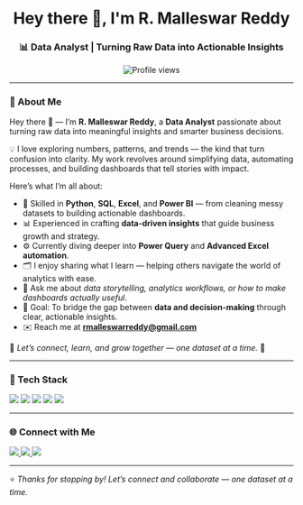 <!-- 👋 Creative + Minimal GitHub README for a Data Analyst -->

<h1 align="center">Hey there 👋, I'm R. Malleswar Reddy</h1>
<h3 align="center">📊 Data Analyst | Turning Raw Data into Actionable Insights</h3>

<p align="center">
  <img src="https://komarev.com/ghpvc/?username=mallesh3&label=Profile%20Views&color=blueviolet&style=flat-square" alt="Profile views" />
</p>

---
### 🧠 About Me  

Hey there 👋 — I’m **R. Malleswar Reddy**, a **Data Analyst** passionate about turning raw data into meaningful insights and smarter business decisions.  

💡 I love exploring numbers, patterns, and trends — the kind that turn confusion into clarity. My work revolves around simplifying data, automating processes, and building dashboards that tell stories with impact.  

Here’s what I’m all about:  
- 🧩 Skilled in **Python**, **SQL**, **Excel**, and **Power BI** — from cleaning messy datasets to building actionable dashboards.  
- 📊 Experienced in crafting **data-driven insights** that guide business growth and strategy.  
- ⚙️ Currently diving deeper into **Power Query** and **Advanced Excel automation**.  
- 🗂️ I enjoy sharing what I learn — helping others navigate the world of analytics with ease.  
- 💬 Ask me about *data storytelling, analytics workflows, or how to make dashboards actually useful*.  
- 🎯 Goal: To bridge the gap between **data and decision-making** through clear, actionable insights.  
- ✉️ Reach me at **rmalleswarreddy@gmail.com**  

🌱 *Let’s connect, learn, and grow together — one dataset at a time.* 🌸  

---

### 🧰 Tech Stack  
<p align="left">
  <img src="https://img.shields.io/badge/Python-3776AB?style=for-the-badge&logo=python&logoColor=white" />
  <img src="https://img.shields.io/badge/SQL-4479A1?style=for-the-badge&logo=mysql&logoColor=white" />
  <img src="https://img.shields.io/badge/Power%20BI-F2C811?style=for-the-badge&logo=powerbi&logoColor=black" />
  <img src="https://img.shields.io/badge/Excel-217346?style=for-the-badge&logo=microsoft-excel&logoColor=white" />
  <img src="https://img.shields.io/badge/Tableau-E97627?style=for-the-badge&logo=tableau&logoColor=white" />
</p>

---

### 🌐 Connect with Me  
<p align="left">
  <a href="https://www.linkedin.com/in/rmona-malleswar-reddy93900/" target="_blank">
    <img src="https://img.shields.io/badge/LinkedIn-0077B5?style=for-the-badge&logo=linkedin&logoColor=white" />
  </a>
  <a href="mailto:rmalleswarreddy@gmail.com">
    <img src="https://img.shields.io/badge/Email-D14836?style=for-the-badge&logo=gmail&logoColor=white" />
  </a>
  <a href="https://github.com/mallesh3" target="_blank">
    <img src="https://img.shields.io/badge/GitHub-171515?style=for-the-badge&logo=github&logoColor=white" />
  </a>
</p>

---

⭐ *Thanks for stopping by! Let’s connect and collaborate — one dataset at a time.*  





